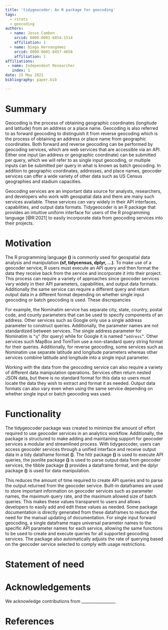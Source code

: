 ```yaml
---
title: 'tidygeocoder: An R package for geocoding'
tags:
  - rstats
  - geocoding
authors:
  - name: Jesse Cambon
    orcid: 0000-0001-6854-1514
    affiliation: 1
  - name: Diego Hernangómez
    orcid: 0000-0001-8457-4658
    affiliation: 1
affiliations:
 - name: Independent Researcher
   index: 1
date: 15 May 2021
bibliography: paper.bib

---
```


# Summary

Geocoding is the process of obtaining geographic coordinates (longitude and latitude) from an address or a place name. Geocoding is also referred to as forward geocoding to distinguish it from reverse geocoding which is the process of obtaining an address or place name from geographic coordinates. Both forward and reverse geocoding can be performed by geocoding services, which are web services that are accessible via an API. Either one input (an address or geographic coordinate) can be submitted per query, which we will refer to as single input geocoding, or multiple inputs can be submitted per query in what is known as batch geocoding. In addition to geographic coordinates, addresses, and place names, geocoder services can offer a wide variety of other data such as US Census geographies and stadium capacities.

Geocoding services are an important data source for analysts, researchers, and developers who work with geospatial data and there are many such services available. These services can vary widely in their API interfaces, capabilities, and output data formats. Tidygeocoder is an R package that provides an intuitive uniform interface for users of the R programming language [@R:2021] to easily incorporate data from geocoding services into their projects.

# Motivation

The R programming language **(<insert reference here>)** is commonly used for geospatial data analysis and manipulation **(sf, tidycensus, dplyr, …)**. To make use of a geocoder service, R users must execute an API query and then format the data they receive back from the service and incorporate it into their project. This process can require a variety of approaches since geocoder services vary widely in their API parameters, capabilities, and output data formats. Additionally the same service can require a different query and return output data in a different format depending on whether single input geocoding or batch geocoding is used. These discrepancies 

For example, the Nominatim service has separate city, state, country, postal code, and county parameters that can be used to specify components of an address. Other services such as Google only use a single address parameter to construct queries. Additionally, the parameter names are not standardized between services. The single address parameter for Nominatim is `“q”` (for query) while for Google it is named `“address”`. Other services such MapBox and TomTom use a non-standard query string format for their queries.
Additionally, for reverse geocoding, some services such as Nominatim use separate latitude and longitude parameters whereas other services combine latitude and longitude into a single input parameter.

Working with the data from the geocoding service can also require a variety of different data manipulation operations. Services often return nested JSON data, but there is no standard format for this data so users must locate the data they wish to extract and format it as needed. Output data formats can also vary even when using the same service depending on whether single input or batch geocoding was used.

# Functionality

The tidygeocoder package was created to minimize the amount of effort required to use geocoder services in an analytics workflow. Additionally, the package is structured to make adding and maintaining support for geocoder services a modular and streamlined process. With tidygeocoder, users can access geocoder services through a unified interface and receive output data in a tidy dataframe format **(<insert tidy data reference>)**. The httr package **(<insert reference>)** is used to execute API queries, the jsonlite package **(<insert reference>)** is used to parse output data from geocoder services, the tibble package **(<insert reference>)** provides a dataframe format, and the dplyr package **(<insert reference>)** is used for data manipulation.

This reduces the amount of time required to create API queries and to parse the output returned from the geocoder service. Built-in dataframes are used to store important information on geocoder services such as parameter names, the maximum query rate, and the maximum allowed size of batch queries. This makes these values transparent to users and allows developers to easily add and edit these values as needed. Some package documentation is directly generated from these dataframes to reduce the need for the manual updating of documentation. For single input forward geocoding, a single dataframe maps universal parameter names to the specific API parameter names for each service, allowing the same functions to be used to create and execute queries for all supported geocoding services. The package also automatically adjusts the rate of querying based on the geocoder service selected to comply with usage restrictions.

# Statement of need

# Acknowledgements

We acknowledge contributions from _________________

# References